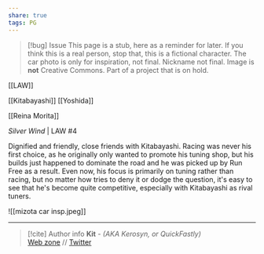 ```yaml
---
share: true
tags: PG
---
```

> [!bug] Issue
> This page is a stub, here as a reminder for later. If you think this is a real person, stop that, this is a fictional character. The car photo is only for inspiration, not final. Nickname not final. Image is **not** Creative Commons. Part of a project that is on hold.

[[LAW]]

[[Kitabayashi]]
[[Yoshida]]

[[Reina Morita]]

*Silver Wind* | LAW #4

Dignified and friendly, close friends with Kitabayashi. Racing was never his first choice, as he originally only wanted to promote his tuning shop, but his builds just happened to dominate the road and he was picked up by Run Free as a result. Even now, his focus is primarily on tuning rather than racing, but no matter how tries to deny it or dodge the question, it's easy to see that he's become quite competitive, especially with Kitabayashi as rival tuners.

![[mizota car insp.jpeg]]

-----
> [!cite] Author info
> **Kit** - *(AKA Kerosyn, or QuickFastly)*\
> [Web zone](https://kitabe.link) // [Twitter](https://twitter.com/Kerosyn_)
